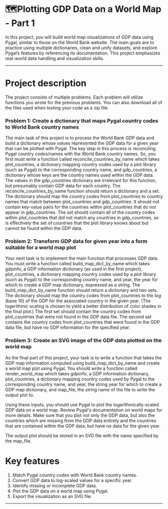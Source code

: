 # 🗺️Plotting GDP Data on a World Map - Part 1

In this project, you will build world map visualizations of GDP data using Pygal, similar to those on the World Bank website. The main goals are to practice using multiple dictionaries, clean and unify datasets, and explore Pygal’s features by referencing its documentation. This project emphasizes real-world data handling and visualization skills.

------

# Project description
The project consists of multiple problems. Each problem will utilize functions you wrote for the previous problems. You can also download all of the files used when testing your code as a zip file.

### Problem 1: Create a dictionary that maps Pygal country codes to World Bank country names
The main task of this project is to process the World Bank GDP data and build a dictionary whose values represented the GDP data for a given year that can be plotted with Pygal.  The key step in this process is reconciling Pygal country codes/names with the World Bank country names. So, you first must write a function called reconcile_countries_by_name which takes plot_countries, a dictionary mapping country codes used by a plot library (such as Pygal) to the corresponding country name, and gdp_countries, a dictionary whose keys are the country names used within the GDP data.  The values in the gdp_countries dictionary are irrelevant for this function, but presumably contain GDP data for each country. The reconcile_countries_by_name function should return a dictionary and a set.  The dictionary should map the country codes from plot_countries to country names that match between plot_countries and gdp_countries. It should not contain key-value pairs for the countries within plot_countries that do not appear in gdp_countries.  The set should contain all of the country codes within plot_countries that did not match any countries in gdp_countries, so is effectively the set of countries that the plot library knows about but cannot be found within the GDP data.

### Problem 2: Transform GDP data for given year into a form suitable for a world map plot
Your next task is to implement the main function that processes GDP data. You must write a function called build_map_dict_by_name which takes gdpinfo, a GDP information dictionary (as used in the first project), plot_countries, a dictionary mapping country codes used by a plot library (such as Pygal) to the corresponding country name, and year, the year for which to create a GDP map dictionary, expressed as a string. The build_map_dict_by_name function should return a dictionary and two sets.  The dictionary should map the country codes from plot_countries to the log (base 10) of the GDP for the associated country in the given year. (The logarithmic scaling is chosen to yield a better distribution of color shades in the final plot.) The first set should contain the country codes from plot_countries that were not found in the GDP data file.  The second set contains the country codes from plot_countries that were found in the GDP data file, but have no GDP information for the specified year.

### Problem 3: Create an SVG image of the GDP data plotted on the world map
As the final part of this project, your task is to write a function that takes the GDP map information computed using build_map_dict_by_name and create a world map plot using Pygal. You should write a function called render_world_map which takes gdpinfo, a GDP information dictionary, plot_countries, a dictionary mapping country codes used by Pygal to the corresponding country name, and year, the string year for which to create a GDP map dictionary, and map_file, the string name of the file to write the output plot to.

Using these inputs, you should use Pygal to plot the logarithmically-scaled GDP data on a world map. Review Pygal's documentation on world maps for more details. Make sure that you plot not only the GDP data, but also the countries which are missing from the GDP data entirely and the countries that are contained within the GDP data, but have no data for the given year.

The output plot should be stored in an SVG file with the name specified by the map_file.


# Key features

1. Match Pygal country codes with World Bank country names.
2. Convert GDP data to log-scaled values for a specific year.
3. Identify missing or incomplete GDP data.
4. Plot the GDP data on a world map using Pygal.
5. Export the visualization as an SVG file.


---------



